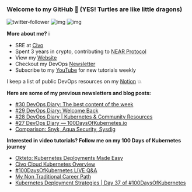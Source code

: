 ### Welcome to my GitHub :turtle: (YES! Turtles are like little dragons)

![twitter-follower](https://img.shields.io/twitter/follow/urlichsanais?style=social) ![img](https://img.shields.io/youtube/channel/subscribers/UCb4mfRT5UWpjoUQRcIE2qOQ?label=YouTube%20Subscribers&style=social) ![img](https://img.shields.io/youtube/channel/views/UCb4mfRT5UWpjoUQRcIE2qOQ?label=Total%20views%20on%20my%20YouTube%20Channel&style=social) 

**More about me?** :information_source:
* SRE at [Civo](https://www.civo.com/)
* Spent 3 years in crypto, contributing to [NEAR Protocol](https://github.com/near)
* View my [Website](https://anaisurl.com/)
* Checkout my DevOps [Newsletter](https://blog.anaisurl.com/tag/devops)
* Subscribe to my [YouTube](https://www.youtube.com/channel/UCb4mfRT5UWpjoUQRcIE2qOQ) for new tutorials weekly

I keep a list of public DevOps resources on my [Notion](https://devops.anaisurl.com/) :boom:

**Here are some of my previous newsletters and blog posts:**
<!-- BLOG-POST-LIST:START -->
- [#30 DevOps Diary: The best content of the week](https://anaisurl.com/30-devops-diary/)
- [#29 DevOps Diary: Welcome Back](https://anaisurl.com/29devopsdiary/)
- [#28 DevOps Diary | Kubernetes & Community Resources](https://anaisurl.com/28-devops-diary-kubernetes-community-resources/)
- [#27 DevOps Diary — 100DaysOfKubernetes.io](https://anaisurl.com/27-devops-diary-100daysofkubernetes-io/)
- [Comparison: Snyk, Aqua Security, Sysdig](https://codefresh.io/security-testing/comparison-snyk-aqua-security-sysdig/)
<!-- BLOG-POST-LIST:END -->

**Interested in video tutorials? Follow me on my 100 Days of Kubernetes journey**
<!-- YOUTUBE-LIST:START -->
- [Okteto: Kubernetes Deployments Made Easy](https://www.youtube.com/watch?v=HmAawDYMWB4)
- [Civo Cloud Kubernetes Overview](https://www.youtube.com/watch?v=_aZLHlzuG9U)
- [#100DaysOfKubernetes LIVE Q&A](https://www.youtube.com/watch?v=YAr3v9INNGk)
- [My Non Traditional Career Path](https://www.youtube.com/watch?v=O0zYv2t5E18)
- [Kubernetes Deployment Strategies | Day 37 of #100DaysOfKubernetes](https://www.youtube.com/watch?v=fMXvYxfPTOI)
<!-- YOUTUBE-LIST:END -->
